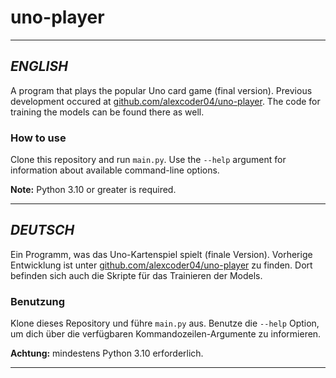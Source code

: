 
# uno-player

---

## *ENGLISH*

A program that plays the popular Uno card game (final version).
Previous development occured at
[github.com/alexcoder04/uno-player](https://github.com/alexcoder04/uno-player).
The code for training the models can be found there as well.

### How to use

Clone this repository and run `main.py`. Use the `--help` argument for
information about available command-line options.

**Note:** Python 3.10 or greater is required.

---

## *DEUTSCH*

Ein Programm, was das Uno-Kartenspiel spielt (finale Version).
Vorherige Entwicklung ist unter
[github.com/alexcoder04/uno-player](https://github.com/alexcoder04/uno-player)
zu finden. Dort befinden sich auch die Skripte für das Trainieren der Models.

### Benutzung

Klone dieses Repository und führe `main.py` aus. Benutze die `--help` Option, um
dich über die verfügbaren Kommandozeilen-Argumente zu informieren.

**Achtung:** mindestens Python 3.10 erforderlich.

---

